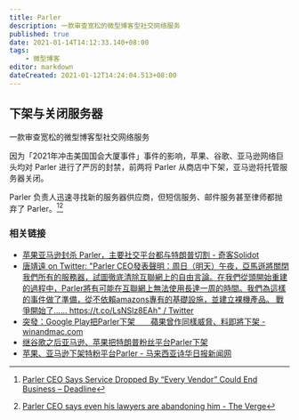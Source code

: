 ```yaml
---
title: Parler
description: 一款审查宽松的微型博客型社交网络服务
published: true
date: 2021-01-14T14:12:33.140+08:00
tags:
    - 微型博客
editor: markdown
dateCreated: 2021-01-12T14:24:04.513+08:00
---
```


## 下架与关闭服务器

一款审查宽松的微型博客型社交网络服务

因为「2021年冲击美国国会大厦事件」事件的影响，苹果、谷歌、亚马逊网络巨头均对 Parler 进行了严厉的封禁，前两将 Parler 从商店中下架，亚马逊将托管服务器关闭。

Parler 负责人迅速寻找新的服务器供应商，但短信服务、邮件服务甚至律师都抛弃了 Parler。[^pis_ceo_say][^pis_ceo_say2]

[^pis_ceo_say]: [Parler CEO Says Service Dropped By “Every Vendor” Could End Business – Deadline](https://web.archive.org/web/20210113040749/https://deadline.com/2021/01/parler-ceo-says-service-dropped-by-every-vendor-and-could-end-the-company-1234670607/)

[^pis_ceo_say2]: [Parler CEO says even his lawyers are abandoning him - The Verge](https://web.archive.org/web/20210113000834/https://www.theverge.com/2021/1/10/22223956/parler-ceo-john-matze-lawyers-vendors-abandoning)

### 相关链接

+ [苹果亚马逊封杀 Parler，主要社交平台都与特朗普切割 - 奇客Solidot](https://web.archive.org/web/20210112140003/https://www.solidot.org/story?sid=66615)
+ [唐靖遠 on Twitter: "Parler CEO發表聲明：周日（明天）午夜，亞馬遜將關閉我們所有的服務器，試圖徹底清除互聯網上的自由言論。在我們從頭開始重建的過程中，Parler將有可能在互聯網上無法使用長達一周的時間。我們為這樣的事件做了準備，從不依賴amazons專有的基礎設施，並建立裸機產品。 戰爭開始了…… https://t.co/LsNSlz8EAh" / Twitter](https://archive.is/rFafm "https://twitter.com/tangjingyuan99/status/1348099653489876992")
+ [突發：Google Play把Parler下架　　蘋果曾作同樣威脅、料即將下架 - winandmac.com](https://web.archive.org/web/20210109020804/https://www.winandmac.com/2021/01/google-play-app-store-removes-parler-apple-would-do-the-same-soon/)
+ [继谷歌之后亚马逊、苹果把特朗普粉丝平台Parler下架](https://web.archive.org/web/20210110164845/https://www.voachinese.com/a/amazon-pushes-parler-offline-after-capitol-attack/5731890.html)
+ [苹果、亚马逊下架特粉平台Parler - 马来西亚诗华日报新闻网](https://web.archive.org/web/20210112141732/https://news.seehua.com/?p=648432)
